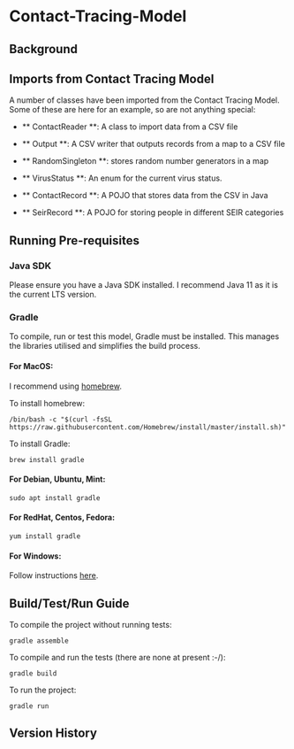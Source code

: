# Contact-Tracing-Model

## Background

## Imports from Contact Tracing Model

A number of classes have been imported from the Contact Tracing Model. Some of these are here for an example, so are not anything special:

* ** ContactReader **: A class to import data from a CSV file
* ** Output **: A CSV writer that outputs records from a map to a CSV file
* ** RandomSingleton **: stores random number generators in a map
* ** VirusStatus **: An enum for the current virus status.

* ** ContactRecord **: A POJO that stores data from the CSV in Java
* ** SeirRecord **: A POJO for storing people in different SEIR categories


## Running Pre-requisites
### Java SDK
Please ensure you have a Java SDK installed. I recommend Java 11 as it is the current LTS version.

### Gradle
To compile, run or test this model, Gradle must be installed. This manages the libraries utilised and simplifies the build process.

#### For MacOS:
I recommend using [homebrew](www.brew.sh). 

To install homebrew:
```shell script
/bin/bash -c "$(curl -fsSL https://raw.githubusercontent.com/Homebrew/install/master/install.sh)"
```

To install Gradle:
```shell script
brew install gradle
```

#### For Debian, Ubuntu, Mint:
```shell script
sudo apt install gradle
``` 

#### For RedHat, Centos, Fedora:
```shell script
yum install gradle
```

#### For Windows:

Follow instructions [here](https://gradle.org/install/).


## Build/Test/Run Guide

To compile the project without running tests:
```shell script
gradle assemble
```

To compile and run the tests (there are none at present :-/):
```shell script
gradle build
```

To run the project:
```shell script
gradle run
```

## Version History



